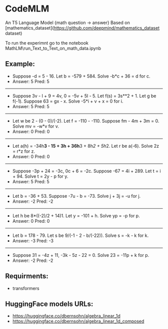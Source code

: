 # CodeMLM
An T5 Language Model {math question -> answer}
Based on [mathematics_dataset](https://github.com/deepmind/mathematics_dataset dataset)

To run the experimnt go to the notebook MathLM\run_Text_to_Text_on_math_data.ipynb

## Example:
+ Suppose -d = 5 - 16. Let b = -579 + 584. Solve -b*c + 36 = d for c.
+ Answer: 5 Pred: 5
----
+ Suppose 3v - l + 9 = 4v, 0 = -5v + 5l - 5. Let f(s) = 3s**2 + 1. Let g be f(-1). Suppose 63 = gx - x. Solve -5*i + v + x = 0 for i.
+ Answer: 5 Pred: 5
----
+ Let w be 2 - (0 - 0)/(-2). Let f = -110 - -110. Suppose fm - 4m + 3m = 0. Solve mv = -w*v for v.
+ Answer: 0 Pred: 0
----
+ Let a(h) = -34h**3 - 15 + 3h + 36h**3 + 8h*2 + 5h*2. Let r be a(-6). Solve 2z = r*z for z.
+ Answer: 0 Pred: 0
----
+ Suppose -3p + 24 = -3c, 0c + 6 = -2c. Suppose -67 = 4i + 289. Let t = i + 94. Solve t = 2y - p for y.
+ Answer: 5 Pred: 5
----
+ Let b = -36 + 53. Suppose -7u - b = -73. Solve j + 3j = -u for j.
+ Answer: -2 Pred: -2
----
+ Let h be 8*((-2)/2 + 14)1. Let y = -101 + h. Solve yp = -p for p.
+ Answer: 0 Pred: 0
----
+ Let b = 178 - 79. Let s be 9/(-1 - 2 - b/(-22)). Solve s = -k - k for k.
+ Answer: -3 Pred: -3
----
+ Suppose 31 = -4z + 11, -3k - 5z - 22 = 0. Solve 23 = -11p + k for p.
+ Answer: -2 Pred: -2


## Requirments:
+ transformers

## HuggingFace models URLs:
+ https://huggingface.co/dbernsohn/algebra_linear_1d
+ https://huggingface.co/dbernsohn/algebra_linear_1d_composed